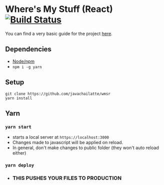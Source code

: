 # Where's My Stuff (React) [![Build Status](https://travis-ci.org/javachailatte/wmsr.svg?branch=master)](https://travis-ci.org/javachailatte/wmsr)

You can find a very basic guide for the project [here](https://github.com/facebookincubator/create-react-app/blob/master/packages/react-scripts/template/README.md).

## Dependencies
- [Node/npm](https://nodejs.org/en/)
- ` npm i -g yarn `

## Setup
```
git clone https://github.com/javachailatte/wmsr 
yarn install 
```

## Yarn

### ` yarn start ` 
- starts a local server at `https://localhost:3000`
- Changes made to javascript will be applied on reload.
- In general, don't make changes to public folder (they won't auto reload either)

### ` yarn deploy `
- ### THIS PUSHES YOUR FILES TO PRODUCTION


